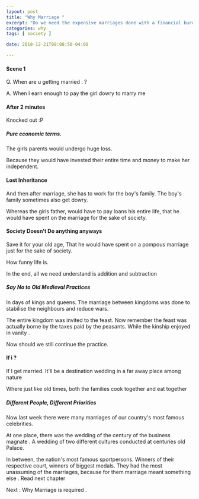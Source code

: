 ```yaml
---
layout: post
title: "Why Marriage "
excerpt: "Do we need the expensive marriages done with a financial burden"
categories: why
tags: [ society ]

date: 2018-12-21T08:08:50-04:00

---
```


#### Scene 1

Q. When are u getting married . ?

A. When I earn enough to pay the girl dowry to marry me


#### After 2 minutes

Knocked out :P


##### Pure economic terms.


The girls parents would undergo huge loss.

Because they would have invested their entire time and money to make her independent.

#### Lost Inheritance

And then after marriage, she has to work for the boy's family. The boy's family sometimes also get dowry.


Whereas the girls father, would have to pay loans his entire life, that he would have spent on the marriage for the sake of society.

#### Society Doesn't Do anything anyways

Save it for your old age, That he would have spent on a pompous marriage just for the sake of society.

How funny life is.

In the end, all we need understand is addition and subtraction



##### Say No to Old Medieval Practices
In days of kings and queens. The marriage between kingdoms was done to stabilise
the neighbours and reduce wars.

The entire kingdom was invited to the feast. Now remember the feast was actually borne by the taxes
paid by the peasants. While the kinship enjoyed in vanity .

Now should we still continue the practice.

#### If i  ?

If I get married.  It'll be a destination wedding in a far away place among nature


Where just like old times, both the families cook together and eat together


##### Different People, Different Priorities

Now last week there were many marriages of our country's most famous celebrities.

At one place, there was the wedding of the century of the business magnate .
A wedding of two different cultures conducted at centuries old Palace.

In between, the nation's most famous sportpersons. Winners of their respective court,
winners of biggest medals. They had the most unassuming of the marriages, because for them marriage meant something else . Read next chapter  





Next : Why Marriage is required .
